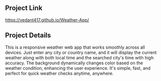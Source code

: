 ## Project Link
https://vedant417.github.io/Weather-App/
## Project Details
This is a responsive weather web app that works smoothly across all devices. 
Just enter any city or country name, and it will display the current weather along with both local time and the searched city's time with high accuracy.
The background dynamically changes color based on the weather condition, enhancing the user experience.
It's simple, fast, and perfect for quick weather checks anytime, anywhere.
